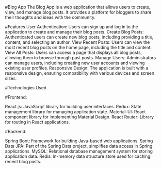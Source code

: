 #Blog App
The Blog App is a web application that allows users to create, view, and manage blog posts. It provides a platform for bloggers to share their thoughts and ideas with the community.

#Features
User Authentication: Users can sign up and log in to the application to create and manage their blog posts.
Create Blog Posts: Authenticated users can create new blog posts, including providing a title, content, and selecting an author.
View Recent Posts: Users can view the most recent blog posts on the home page, including the title and content.
View All Posts: Users can access a page that displays all blog posts, allowing them to browse through past posts.
Manage Users: Administrators can manage users, including creating new user accounts and viewing existing user profiles.
Responsive Design: The application is built with a responsive design, ensuring compatibility with various devices and screen sizes.

#Technologies Used

#Frontend:

React.js: JavaScript library for building user interfaces.
Redux: State management library for managing application state.
Material-UI: React component library for implementing Material Design.
React Router: Library for routing in React applications.

#Backend:

Spring Boot: Framework for building Java-based web applications.
Spring Data JPA: Part of the Spring Data project, simplifies data access in Spring applications.
MySQL: Relational database management system for storing application data.
Redis: In-memory data structure store used for caching recent blog posts.
